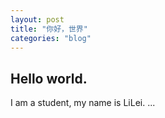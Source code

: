 ```yaml
---
layout: post
title: "你好，世界"
categories: "blog"
---
```


## Hello world.

I am a student, my name is LiLei.
...
